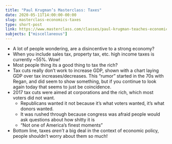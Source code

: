 ```yaml
---
title: "Paul Krugman’s Masterclass: Taxes"
date: 2020-05-11T14:00:00-00:00
slug: masterclass-economics-taxes
type: short-post
link: https://www.masterclass.com/classes/paul-krugman-teaches-economics-and-society
subjects: ["miscellaneous"]
---
```


* A lot of people wondering, are a disincentive to a strong economy?
* When you include sales tax, property tax, etc. high income taxes is currently ~55%. Wow!
* Most people thing its a good thing to tax the rich?
* Tax cuts really don’t work to increase GDP, shown with a chart laying GDP over tax increases/decreases. This “rumor” started in the 70s with Regan, and did seem to show something, but if you continue to look again today that seems to just be coincidence.
* 2017 tax cuts were aimed at corporations and the rich, which most voters did not want.
    * Republicans wanted it not because it’s what voters wanted, it’s what donors wanted.
    * It was rushed through because congress was afraid people would ask questions about how shitty it is
    * “Not one of America’s finest moments”
* Bottom line, taxes _aren’t_ a big deal in the context of economic policy, people shouldn’t worry about them so much!

